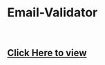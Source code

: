 # Email-Validator
<br>
<h2><a href="https://legendary-clafoutis-24b7c8.netlify.app/">Click Here to view</a></h2>

